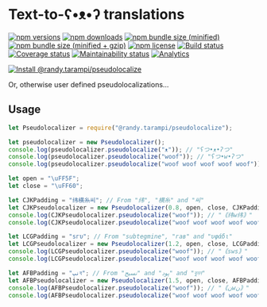 # Text-to-ʕ•ᴥ•ʔ translations

[![npm versions](https://img.shields.io/npm/v/@randy.tarampi/pseudolocalize.svg?style=flat-square)](https://www.npmjs.com/package/@randy.tarampi/pseudolocalize)
[![npm downloads](https://img.shields.io/npm/dt/@randy.tarampi/pseudolocalize.svg?style=flat-square)](https://www.npmjs.com/package/@randy.tarampi/pseudolocalize)
[![npm bundle size (minified)](https://img.shields.io/bundlephobia/min/@randy.tarampi/pseudolocalize.svg?style=flat-square)](https://www.npmjs.com/package/@randy.tarampi/pseudolocalize)
[![npm bundle size (minified + gzip)](https://img.shields.io/bundlephobia/minzip/@randy.tarampi/pseudolocalize.svg?style=flat-square)](https://www.npmjs.com/package/@randy.tarampi/pseudolocalize)
[![npm license](https://img.shields.io/npm/l/@randy.tarampi/pseudolocalize.svg?registry_uri=https%3A%2F%2Fregistry.npmjs.com&style=flat-square)](https://www.npmjs.com/package/@randy.tarampi/pseudolocalize)
[![Build status](https://img.shields.io/travis/com/randytarampi/pseudolocalize.svg?style=flat-square)](https://travis-ci.com/randytarampi/pseudolocalize)
[![Coverage status](https://img.shields.io/coveralls/randytarampi/pseudolocalize.svg?style=flat-square)](https://coveralls.io/github/randytarampi/pseudolocalize?branch=master)
[![Maintainability status](https://img.shields.io/codeclimate/maintainability-percentage/randytarampi/pseudolocalize.svg?style=flat-square)](https://codeclimate.com/github/randytarampi/pseudolocalize/maintainability)
[![Analytics](https://ga-beacon.appspot.com/UA-50921068-1/beacon/github/randytarampi/me/tree/master/packages/pseudolocalize?flat&useReferrer)](https://github.com/igrigorik/ga-beacon)


[![Install @randy.tarampi/pseudolocalize](https://nodeico.herokuapp.com/@randy.tarampi/pseudolocalize.svg)](https://www.npmjs.com/package/@randy.tarampi/pseudolocalize)

Or, otherwise user defined pseudolocalizations...

## Usage

```javascript
let Pseudolocalizer = require("@randy.tarampi/pseudolocalize");

let pseudolocalizer = new Pseudolocalizer();
console.log(pseudolocalizer.pseudolocalize("ᴥ")); // "ʕつ•ᴥ•ʔつ"
console.log(pseudolocalizer.pseudolocalize("woof")); // "ʕつ•w•ʔつ"
console.log(pseudolocalizer.pseudolocalize("woof woof woof woof woof")); // "ʕつ•woof woof woof woof woof•ʔつ"

let open = "\uFF5F";
let close = "\uFF60";

let CJKPadding = "纬横糸씨"; // From "纬", "横糸" and "씨"
let CJKPseudolocalizer = new Pseudolocalizer(0.8, open, close, CJKPadding, CJKPadding);
console.log(CJKPseudolocalizer.pseudolocalize("woof")); // "｟纬w纬｠"
console.log(CJKPseudolocalizer.pseudolocalize("woof woof woof woof woof")); // "｟纬w纬｠"

let LCGPadding = "sгυ"; // From "subtegmine", "гав" and "υφάδι"
let LCGPseudolocalizer = new Pseudolocalizer(1.2, open, close, LCGPadding, LCGPadding);
console.log(LCGPseudolocalizer.pseudolocalize("woof")); // "｟sws｠"
console.log(LCGPseudolocalizer.pseudolocalize("woof woof woof woof woof")); // "｟swoof woof woof woof woofs｠"

let AFBPadding = "نپব"; // From "نسيج" and "پود" and "বুনন"
let AFBPseudolocalizer = new Pseudolocalizer(1.5, open, close, AFBPadding, AFBPadding);
console.log(AFBPseudolocalizer.pseudolocalize("woof")); // "｟نwن｠"
console.log(AFBPseudolocalizer.pseudolocalize("woof woof woof woof woof")); // "｟نپবنپwoof woof woof woof woofنپবنپ｠"

```
